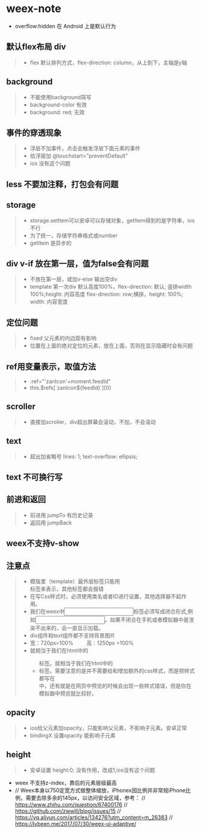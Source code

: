 # weex-note

* overflow:hidden 在 Android 上是默认行为

## 默认flex布局 div
> * flex 默认排列方式，flex-direction: column，从上到下，主轴是y轴

## background
> * 不能使用background简写
> * background-color 有效
> * background: red; 无效

## 事件的穿透现象
> * 浮层不加事件，点击会触发浮层下面元素的事件
> * 给浮层加 @touchstart="preventDefault"
> * ios 没有这个问题

## less 不要加注释，打包会有问题

## storage
> * storage.setItem可以安卓可以存储对象，getItem得到的是字符串，ios不行
> * 为了统一，存储字符串格式或number
> * getItem 是异步的


## div v-if 放在第一层，值为false会有问题
> * 不放在第一层，或加v-else 输出空div
> * template 第一次div 默认高度100%，flex-direction: 默认; 竖排width 100%;height: 内容高度
flex-direction: row;横排，height: 100%; width: 内容宽度

## 定位问题
> * fixed 父元素的内边距有影响
> * 位置在上面的绝对定位的元素，放在上面，否则在显示隐藏时会有问题

## ref用变量表示，取值方法
> * :ref="'zanIcon'+moment.feedId"
> * this.$refs[`zanIcon${feedId}`][0]


## scroller
> * 直接加scroller，div超出屏幕会滚动，不加，不会滚动

## text 
> * 超出加省略号 lines: 1; text-overflow: ellipsis;


## text 不可换行写

## 前进和返回
> * 前进用 jumpTo 有历史记录
> * 返回用  jumpBack

## weex不支持v-show

## 注意点
> * 模版里（template）最外层标签只能用<div>标签来表示，其他标签都会报错
> * 在写Css样式时，必须使用类名或者ID进行设置，其他选择器不起作用。
> * 我们在weex中<input>标签必须写成闭合形式,例如<input/>。如果不闭合在手机或者模拟器中是渲染不出来的，会一直显示加载。
> * div组件和text组件都不支持背景图片
> * 宽：720px=100%         高：1250px =100%
> * <list>就相当于我们在html中的<ul>标签。<cell>就相当于我们在html中的<li>标签。需要注意的是并不需要给<list>和<cell>增加额外的css样式，而是把样式都写在<div>中，还有就是在网页中预览的时候会出现一些样式错误，但是你在模拟器中预览就比较好。

## opacity
> * ios给父元素加opacity，只能影响父元素，不影响子元素。安卓正常
> * bindingX 设置opacity 能影响子元素

## height
> * 安卓设置 height:0; 没有作用，改成1,ios没有这个问题







* weex 不支持z-index，靠后的元素层级最高
* // Weex本身以750定宽方式做整体缩放，iPhonex因比例并非常规iPhone比例，需要去除多余的145px，以访问安全区域，参考：
      // https://www.zhihu.com/question/67400176
      // https://github.com/zwwill/blog/issues/15
      // https://yq.aliyun.com/articles/134276?utm_content=m_26383
      // https://lybeen.me/2017/07/30/weex-ui-adaptive/